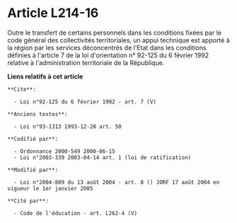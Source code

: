 # Article L214-16

Outre le transfert de certains personnels dans les conditions fixées par le code général des collectivités territoriales, un
appui technique est apporté à la région par les services déconcentrés de l'Etat dans les conditions définies à l'article 7 de
la loi d'orientation n° 92-125 du 6 février 1992 relative à l'administration territoriale de la République.

**Liens relatifs à cet article**

	**Cite**:

	  - Loi n°92-125 du 6 février 1992 - art. 7 (V)

	**Anciens textes**:

	  - Loi n°93-1313 1993-12-20 art. 50

	**Codifié par**:

	  - Ordonnance 2000-549 2000-06-15
	  - Loi n°2003-339 2003-04-14 art. 1 (loi de ratification)

	**Modifié par**:

	  - Loi n°2004-809 du 13 août 2004 - art. 8 () JORF 17 août 2004 en vigueur le 1er janvier 2005

	**Cité par**:

	  - Code de l'éducation - art. L262-4 (V)

